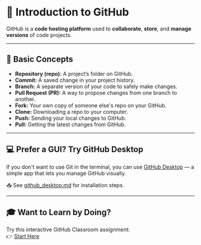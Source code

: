 # 📘 Introduction to GitHub

GitHub is a **code hosting platform** used to **collaborate**, **store**, and **manage versions** of code projects.

---

## 🧱 Basic Concepts

- **Repository (repo):** A project’s folder on GitHub.
- **Commit:** A saved change in your project history.
- **Branch:** A separate version of your code to safely make changes.
- **Pull Request (PR):** A way to propose changes from one branch to another.
- **Fork:** Your own copy of someone else's repo on your GitHub.
- **Clone:** Downloading a repo to your computer.
- **Push:** Sending your local changes to GitHub.
- **Pull:** Getting the latest changes from GitHub.

---

## 💻 Prefer a GUI? Try GitHub Desktop

If you don't want to use Git in the terminal, you can use [GitHub Desktop](./github_desktop.md) — a simple app that lets you manage GitHub visually.

📥 See [github_desktop.md](./github_desktop.md) for installation steps.

---

## 🎓 Want to Learn by Doing?

Try this interactive GitHub Classroom assignment:  
👉 [Start Here](https://classroom.github.com/a/Bmx4gtD4)
